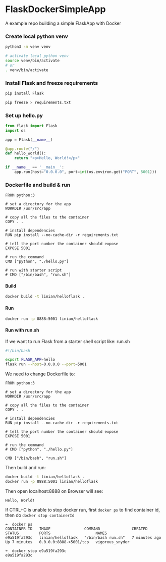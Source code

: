 # FlaskDockerSimpleApp
A example repo building a simple FlaskApp with Docker

### Create local python venv
```bash
python3 -m venv venv

# activate local python venv
source venv/bin/activate
# or
. venv/bin/activate
```

### Install Flask and freeze requirements
```bash
pip install Flask

pip freeze > requirements.txt
```

### Set up hello.py
```python
from flask import Flask
import os

app = Flask(__name__)

@app.route("/")
def hello_world():
    return "<p>Hello, World!</p>"

if __name__ == '__main__':
    app.run(host="0.0.0.0", port=int(os.environ.get("PORT", 5001)))
```

### Dockerfile and build & run
```docker
FROM python:3

# set a directory for the app
WORKDIR /usr/src/app

# copy all the files to the container
COPY . .

# install dependencies
RUN pip install --no-cache-dir -r requirements.txt

# tell the port number the container should expose
EXPOSE 5001

# run the command
CMD ["python", "./hello.py"]

# run with starter script
# CMD ["/bin/bash", "run.sh"]
```

#### Build
```bash
docker build -t linian/helloflask .
```

#### Run
```bash
docker run -p 8888:5001 linian/helloflask
```

#### Run with run.sh
If we want to run Flask from a starter shell script like:
run.sh
```bash
#!/bin/bash

export FLASK_APP=hello
flask run --host=0.0.0.0 --port=5001
```
We need to change Dockerfile to:
```docker
FROM python:3

# set a directory for the app
WORKDIR /usr/src/app

# copy all the files to the container
COPY . .

# install dependencies
RUN pip install --no-cache-dir -r requirements.txt

# tell the port number the container should expose
EXPOSE 5001

# run the command
# CMD ["python", "./hello.py"]

CMD ["/bin/bash", "run.sh"]
```
Then build and run:
```bash
docker build -t linian/helloflask .
docker run -p 8888:5001 linian/helloflask
```
Then open localhost:8888 on Browser will see:
```
Hello, World!
```
If CTRL+C is unable to stop docker run, first ```docker ps``` to find container id, then do ```docker stop containerId```

```
➜  docker ps
CONTAINER ID   IMAGE               COMMAND              CREATED         STATUS         PORTS                    NAMES
e9a519fa293c   linian/helloflask   "/bin/bash run.sh"   7 minutes ago   Up 7 minutes   0.0.0.0:8888->5001/tcp   vigorous_snyder

➜  docker stop e9a519fa293c
e9a519fa293c
```